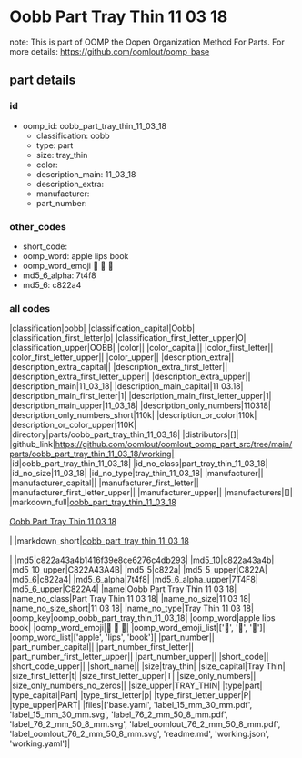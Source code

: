 # Oobb Part Tray Thin 11 03 18  

note: This is part of OOMP the Oopen Organization Method For Parts. For more details: https://github.com/oomlout/oomp_base

##  part details





### id
* oomp_id: oobb_part_tray_thin_11_03_18
  * classification: oobb
  * type: part
  * size: tray_thin
  * color: 
  * description_main: 11_03_18
  * description_extra: 
  * manufacturer: 
  * part_number: 

### other_codes
* short_code: 
* oomp_word: apple lips book
* oomp_word_emoji :apple: :lips: :book:
* md5_6_alpha: 7t4f8
* md5_6: c822a4

### all codes 
|classification|oobb|
|classification_capital|Oobb|
|classification_first_letter|o|
|classification_first_letter_upper|O|
|classification_upper|OOBB|
|color||
|color_capital||
|color_first_letter||
|color_first_letter_upper||
|color_upper||
|description_extra||
|description_extra_capital||
|description_extra_first_letter||
|description_extra_first_letter_upper||
|description_extra_upper||
|description_main|11_03_18|
|description_main_capital|11 03.18|
|description_main_first_letter|1|
|description_main_first_letter_upper|1|
|description_main_upper|11_03_18|
|description_only_numbers|110318|
|description_only_numbers_short|110k|
|description_or_color|110k|
|description_or_color_upper|110K|
|directory|parts/oobb_part_tray_thin_11_03_18|
|distributors|[]|
|github_link|https://github.com/oomlout/oomlout_oomp_part_src/tree/main/parts/oobb_part_tray_thin_11_03_18/working|
|id|oobb_part_tray_thin_11_03_18|
|id_no_class|part_tray_thin_11_03_18|
|id_no_size|11_03_18|
|id_no_type|tray_thin_11_03_18|
|manufacturer||
|manufacturer_capital||
|manufacturer_first_letter||
|manufacturer_first_letter_upper||
|manufacturer_upper||
|manufacturers|[]|
|markdown_full|[oobb_part_tray_thin_11_03_18](https://github.com/oomlout/oomlout_oomp_part_src/tree/main/parts/oobb_part_tray_thin_11_03_18/working)<br>[](https://github.com/oomlout/oomlout_oomp_part_src/tree/main/parts/oobb_part_tray_thin_11_03_18/working)<br>[Oobb Part Tray Thin 11 03 18](https://github.com/oomlout/oomlout_oomp_part_src/tree/main/parts/oobb_part_tray_thin_11_03_18/working)<br><br>|
|markdown_short|[oobb_part_tray_thin_11_03_18](https://github.com/oomlout/oomlout_oomp_part_src/tree/main/parts/oobb_part_tray_thin_11_03_18/working)<br><br>|
|md5|c822a43a4b1416f39e8ce6276c4db293|
|md5_10|c822a43a4b|
|md5_10_upper|C822A43A4B|
|md5_5|c822a|
|md5_5_upper|C822A|
|md5_6|c822a4|
|md5_6_alpha|7t4f8|
|md5_6_alpha_upper|7T4F8|
|md5_6_upper|C822A4|
|name|Oobb Part Tray Thin 11 03 18|
|name_no_class|Part Tray Thin 11 03 18|
|name_no_size|11 03 18|
|name_no_size_short|11 03 18|
|name_no_type|Tray Thin 11 03 18|
|oomp_key|oomp_oobb_part_tray_thin_11_03_18|
|oomp_word|apple lips book|
|oomp_word_emoji|:apple: :lips: :book:|
|oomp_word_emoji_list|[':apple:', ':lips:', ':book:']|
|oomp_word_list|['apple', 'lips', 'book']|
|part_number||
|part_number_capital||
|part_number_first_letter||
|part_number_first_letter_upper||
|part_number_upper||
|short_code||
|short_code_upper||
|short_name||
|size|tray_thin|
|size_capital|Tray Thin|
|size_first_letter|t|
|size_first_letter_upper|T|
|size_only_numbers||
|size_only_numbers_no_zeros||
|size_upper|TRAY_THIN|
|type|part|
|type_capital|Part|
|type_first_letter|p|
|type_first_letter_upper|P|
|type_upper|PART|
|files|['base.yaml', 'label_15_mm_30_mm.pdf', 'label_15_mm_30_mm.svg', 'label_76_2_mm_50_8_mm.pdf', 'label_76_2_mm_50_8_mm.svg', 'label_oomlout_76_2_mm_50_8_mm.pdf', 'label_oomlout_76_2_mm_50_8_mm.svg', 'readme.md', 'working.json', 'working.yaml']|
